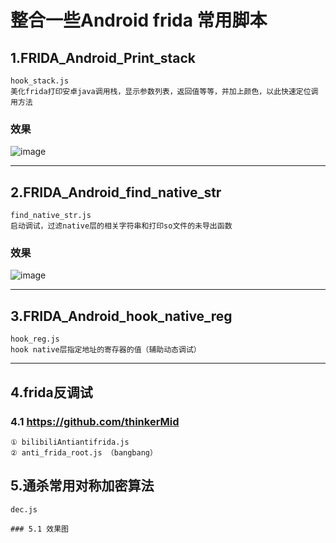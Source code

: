 # 整合一些Android frida 常用脚本

## 1.FRIDA_Android_Print_stack
    hook_stack.js
    美化frida打印安卓java调用栈，显示参数列表，返回值等等，并加上颜色，以此快速定位调用方法

### 效果
![image](https://github.com/FBLeee/FRIDA_Android_Print_stack/assets/50468890/c2250203-a273-4c5d-84de-e66186d482b5)

****  

## 2.FRIDA_Android_find_native_str
    find_native_str.js
    启动调试，过滤native层的相关字符串和打印so文件的未导出函数

### 效果
![image](https://github.com/FBLeee/frida_android_print_stack/assets/50468890/3a078c8f-dd23-4356-b981-15d6b7297d20)


**** 
## 3.FRIDA_Android_hook_native_reg
    hook_reg.js
    hook native层指定地址的寄存器的值（辅助动态调试）

****
## 4.frida反调试

  ### 4.1 https://github.com/thinkerMid
    ① bilibiliAntiantifrida.js   
    ② anti_frida_root.js （bangbang）

## 5.通杀常用对称加密算法
	dec.js
	
	### 5.1 效果图
	


